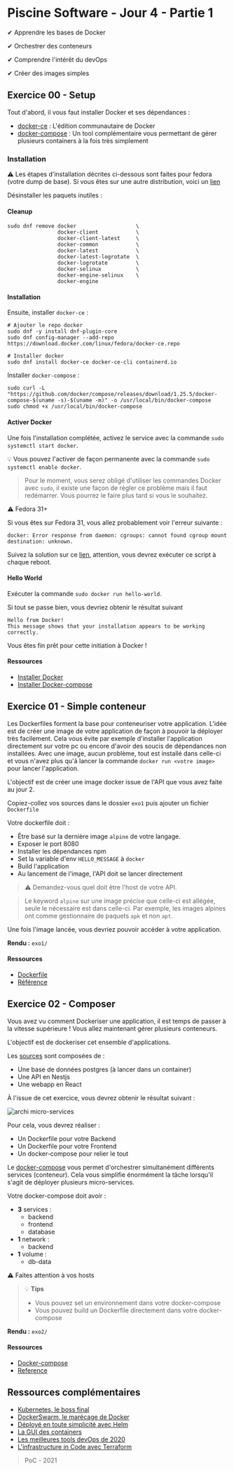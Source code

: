 # Piscine Software - Jour 4 - Partie 1

✔ Apprendre les bases de Docker

✔ Orchestrer des conteneurs

✔ Comprendre l'intérêt du devOps

✔ Créer des images simples

## Exercice 00 - Setup

Tout d'abord, il vous faut installer Docker et ses dépendances :
 - [docker-ce](https://docs.docker.com/engine/install/fedora/) : L'édition communautaire de Docker
 - [docker-compose](https://docs.docker.com/compose/install/) : Un tool complémentaire vous permettant de gérer plusieurs containers à la fois très simplement

### Installation

:warning: Les étapes d'installation décrites ci-dessous sont faites pour fedora (votre dump de base). Si vous êtes sur une autre distribution, voici un [lien](https://docs.docker.com/engine/install/)

Désinstaller les paquets inutiles :

#### Cleanup

```shell
sudo dnf remove docker                   \
                docker-client            \
                docker-client-latest     \
                docker-common            \
                docker-latest            \
                docker-latest-logrotate  \
                docker-logrotate         \
                docker-selinux           \
                docker-engine-selinux    \
                docker-engine
```

#### Installation

Ensuite, installer `docker-ce` :

```shell
# Ajouter le repo docker
sudo dnf -y install dnf-plugin-core
sudo dnf config-manager --add-repo https://download.docker.com/linux/fedora/docker-ce.repo

# Installer docker
sudo dnf install docker-ce docker-ce-cli containerd.io
```

Installer `docker-compose` :

```shell
sudo curl -L "https://github.com/docker/compose/releases/download/1.25.5/docker-compose-$(uname -s)-$(uname -m)" -o /usr/local/bin/docker-compose
sudo chmod +x /usr/local/bin/docker-compose
```

#### Activer Docker

Une fois l'installation complétée, activez le service avec la commande `sudo systemctl start docker`.

:bulb: Vous pouvez l'activer de façon permanente avec la commande `sudo systemctl enable docker`.

> Pour le moment, vous serez obligé d'utiliser les commandes Docker avec `sudo`, il existe une façon de régler ce problème mais il faut redémarrer. Vous pourrez le faire plus tard si vous le souhaitez.

:warning: Fedora 31+

Si vous êtes sur Fedora 31, vous allez probablement voir l'erreur suivante :

```shell
docker: Error response from daemon: cgroups: cannot found cgroup mount destination: unknown.
```

Suivez la solution sur ce [lien](https://github.com/docker/for-linux/issues/219), attention, vous devrez exécuter ce script à chaque reboot.

#### Hello World

Exécuter la commande `sudo docker run hello-world`.

Si tout se passe bien, vous devriez obtenir le résultat suivant

```shell
Hello from Docker!
This message shows that your installation appears to be working correctly.
```

Vous êtes fin prêt pour cette initiation à Docker !

#### Ressources
- [Installer Docker](https://docs.docker.com/get-docker/)
- [Installer Docker-compose](https://docs.docker.com/compose/install/)

## Exercice 01 - Simple conteneur

Les Dockerfiles forment la base pour conteneuriser votre application. L'idée est de créer une image de votre application de façon à pouvoir la déployer très facilement.
Cela vous évite par exemple d'installer l'application directement sur votre pc ou encore d'avoir des soucis de dépendances non installées. Avec une image, aucun problème, tout est installé dans celle-ci et vous n'avez plus qu'à lancer la commande `docker run <votre image>` pour lancer l'application.

L'objectif est de créer une image docker issue de l'API que vous avez faite au jour 2.

Copiez-collez vos sources dans le dossier `exo1` puis ajouter un fichier `Dockerfile`

Votre dockerfile doit :
 - Être basé sur la dernière image `alpine` de votre langage.
 - Exposer le port 8080
 - Installer les dépendances npm
 - Set la variable d'env `HELLO_MESSAGE` à `docker`
 - Build l'application
 - Au lancement de l'image, l'API doit se lancer directement

> :warning: Demandez-vous quel doit être l'host de votre API.

> Le keyword `alpine` sur une image précise que celle-ci est allégée, seule le nécessaire est dans celle-ci.
> Par exemple, les images alpines ont comme gestionnaire de paquets `apk` et non `apt`.

Une fois l'image lancée, vous devriez pouvoir accéder à votre application.

**Rendu :** `exo1/`

#### Ressources
- [Dockerfile](https://docs.docker.com/develop/develop-images/dockerfile_best-practices/)
- [Référence](https://docs.docker.com/engine/reference/builder/)

## Exercice 02 - Composer

Vous avez vu comment Dockeriser une application, il est temps de passer à la vitesse supérieure ! Vous allez maintenant gérer plusieurs conteneurs.

L'objectif est de dockeriser cet ensemble d'applications.

Les [sources](https://github.com/PoCInnovation/Pool2021/tree/master/Software/day04/resources/part1-exo02) sont composées de :
 - Une base de données postgres (à lancer dans un container)
 - Une API en Nestjs
 - Une webapp en React

À l'issue de cet exercice, vous devrez obtenir le résultat suivant :

![archi micro-services](https://github.com/PoCInnovation/SoftwarePool2021/blob/master/.github/assets/software-day4-exo4-archi.png)

Pour cela, vous devrez réaliser :
 - Un Dockerfile pour votre Backend
 - Un Dockerfile pour votre Frontend
 - Un docker-compose pour relier le tout

Le [docker-compose](https://docs.docker.com/compose/) vous permet d'orchestrer simultanément différents services (conteneur). Cela vous simplifie énormément la tâche lorsqu'il s'agit de déployer plusieurs micro-services.

Votre docker-compose doit avoir :
- **3** services :
  - backend
  - frontend
  - database
- **1** network :
  - backend
- **1** volume :
  - db-data

:warning: Faites attention à vos hosts

> :bulb: **Tips**
> - Vous pouvez set un environnement dans votre docker-compose
> - Vous pouvez build un Dockerfile directement dans votre docker-compose

**Rendu :** `exo2/`

#### Ressources
- [Docker-compose](https://docs.docker.com/compose/)
- [Reference](https://docs.docker.com/compose/compose-file/)

## Ressources complémentaires
- [Kubernetes, le boss final](https://kubernetes.io/)
- [DockerSwarm, le marécage de Docker](https://docs.docker.com/engine/swarm/)
- [Déployé en toute simplicité avec Helm](https://helm.sh/)
- [La GUI des containers](https://github.com/jesseduffield/lazydocker)
- [Les meilleures tools devOps de 2020](https://medium.com/better-programming/must-learn-devops-tools-for-2020-1a8a2675e88f)
- [L'infrastructure in Code avec Terraform](https://registry.terraform.io/providers/kreuzwerker/docker/latest/docs)

> PoC - 2021
